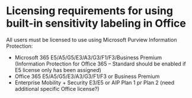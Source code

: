 # Licensing requirements for using built-in sensitivity labeling in Office

All users must be licensed to use using Microsoft Purview Information Protection:

- Microsoft 365 E5/A5/G5/E3/A3/G3/F1/F3/Business Premium (Information Protection for Office 365 – Standard should be enabled if E5 license only has been assigned)
- Office 365 E5/A5/G5/E3/A3/G3/F1/F3 or Business Premium
- Enterprise Mobility + Security E3/E5 or AIP Plan 1 pr Plan 2 (need additional specific Office license?)
